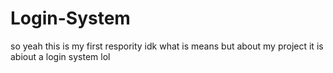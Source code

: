 # Login-System
so yeah this is my first respority idk what is means but about my project it is abiout a login system lol
